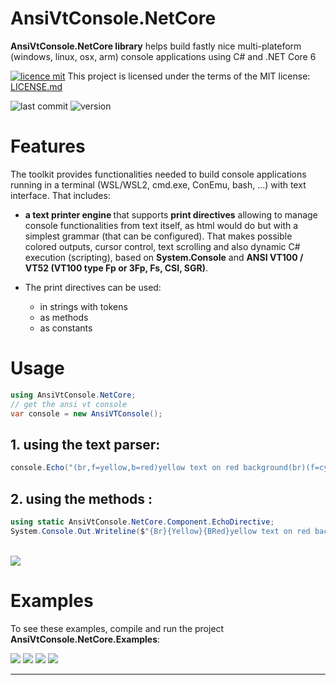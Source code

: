# AnsiVtConsole.NetCore
<b>AnsiVtConsole.NetCore library</b> helps build fastly nice multi-plateform (windows, linux, osx, arm) console applications using C# and .NET Core 6

[![licence mit](https://img.shields.io/badge/licence-MIT-blue.svg)](license.md) This project is licensed under the terms of the MIT license: [LICENSE.md](LICENSE.md)  

![last commit](https://img.shields.io/github/last-commit/franck-gaspoz/AnsiVtConsole.NetCore?style=plastic)
![version](https://img.shields.io/github/v/tag/franck-gaspoz/AnsiVtConsole.NetCore?style=plastic)

# Features

The toolkit provides functionalities needed to build console applications running in a terminal (WSL/WSL2, cmd.exe, ConEmu, bash, ...) with text interface. That includes:
- <b>a text printer engine </b>that supports <b>print directives</b> allowing to manage console functionalities from text itself, as html would do but with a simplest grammar (that can be configured). That makes possible colored outputs, cursor control, text scrolling and also dynamic C# execution (scripting), based on <b>System.Console</b> and <b> ANSI VT100 / VT52 (VT100 type Fp or 3Fp, Fs, CSI, SGR)</b>. 
- The print directives can be used:

    - in strings with tokens
    - as methods
    - as constants

# Usage

``` csharp
using AnsiVtConsole.NetCore;
// get the ansi vt console
var console = new AnsiVTConsole();
```

## 1. using the text parser:
``` csharp
console.Echo("(br,f=yellow,b=red)yellow text on red background(br)(f=cyan)current time is: (exec=System.DateTime.Now,br)");
```

## 2. using the methods :

``` csharp
using static AnsiVtConsole.NetCore.Component.EchoDirective;
System.Console.Out.Writeline($"{Br}{Yellow}{BRed}yellow text on red background{Br}{Cyan}current time is: {System.DateTime.Now}{Br}");
```

<br>

<image src="Doc/Images/2020-06-13 06_18_08-Window.png"/>     

# Examples

To see these examples, compile and run the project **AnsiVtConsole.NetCore.Examples**:

<image src="Doc/Images/example 1.png"/>    
<image src="Doc/Images/example 2.png"/>    
<image src="Doc/Images/example 3.png"/>    
<image src="Doc/Images/example 4.png"/>    

<hr>
